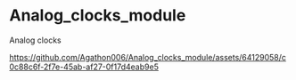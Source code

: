 # Analog_clocks_module
Analog clocks


https://github.com/Agathon006/Analog_clocks_module/assets/64129058/c0c88c6f-2f7e-45ab-af27-0f17d4eab9e5

